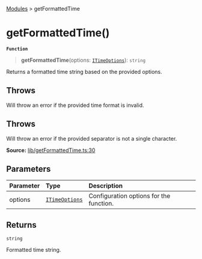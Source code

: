 [Modules](index.md) > getFormattedTime

# getFormattedTime()

**`Function`**

> **getFormattedTime**(options: [`ITimeOptions`](type-alias.ITimeOptions.md)): `string`

Returns a formatted time string based on the provided options.

## Throws

Will throw an error if the provided time format is invalid.

## Throws

Will throw an error if the provided separator is not a single character.

**Source:** [lib/getFormattedTime.ts:30](https://github.com/teplostanski/tictic/blob/d1d1b50/src/lib/getFormattedTime.ts#L30)

## Parameters

| Parameter | Type                                         | Description                             |
| :-------- | :------------------------------------------- | :-------------------------------------- |
| options   | [`ITimeOptions`](type-alias.ITimeOptions.md) | Configuration options for the function. |

## Returns

`string`

Formatted time string.
